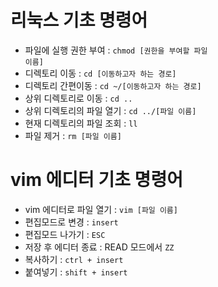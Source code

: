 # 리눅스 기초 명령어
- 파일에 실행 권한 부여 : <code>chmod [권한을 부여할 파일 이름]</code>
- 디렉토리 이동 : <code>cd [이동하고자 하는 경로]</code>
- 디렉토리 간편이동 : <code>cd ~/[이동하고자 하는 경로]</code>
- 상위 디렉토리로 이동 : <code>cd ..</code>
- 상위 디렉토리의 파일 열기 : <code>cd ../[파일 이름]</code>
- 현재 디렉토리의 파일 조회 : <code>ll</code>
- 파일 제거 : <code>rm [파일 이름]</code>

# vim 에디터 기초 명령어
- vim 에디터로 파일 열기 : <code>vim [파일 이름]</code>
- 편집모드로 변경 : <code>insert</code>
- 편집모드 나가기 : <code>ESC</code>
- 저장 후 에디터 종료 : READ 모드에서 <code>ZZ</code>
- 복사하기 : <code>ctrl + insert</code>
- 붙여넣기 : <code>shift + insert</code>
